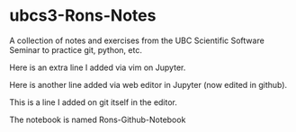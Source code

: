 # ubcs3-Rons-Notes
A collection of notes and exercises from the UBC Scientific Software Seminar to practice git, python, etc.

Here is an extra line I added via vim on Jupyter.

Here is another line added via web editor in Jupyter (now edited in github).

This is a line I added on git itself in the editor.

The notebook is named Rons-Github-Notebook
